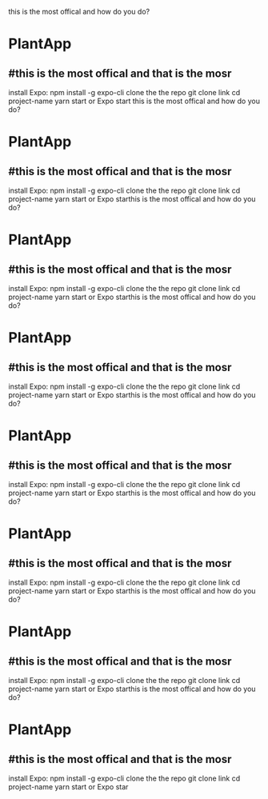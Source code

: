 this is the most offical and how do you do?
# PlantApp
#this is the most offical and that is the mosr 
-------------------------------------------------------------------------------------------------------------------------------

install Expo:
  npm install -g expo-cli
clone the the repo
  git clone link
cd project-name
yarn start or Expo start
this is the most offical and how do you do?
# PlantApp
#this is the most offical and that is the mosr 
-------------------------------------------------------------------------------------------------------------------------------

install Expo:
  npm install -g expo-cli
clone the the repo
  git clone link
cd project-name
yarn start or Expo starthis is the most offical and how do you do?
# PlantApp
#this is the most offical and that is the mosr 
-------------------------------------------------------------------------------------------------------------------------------

install Expo:
  npm install -g expo-cli
clone the the repo
  git clone link
cd project-name
yarn start or Expo starthis is the most offical and how do you do?
# PlantApp
#this is the most offical and that is the mosr 
-------------------------------------------------------------------------------------------------------------------------------

install Expo:
  npm install -g expo-cli
clone the the repo
  git clone link
cd project-name
yarn start or Expo starthis is the most offical and how do you do?
# PlantApp
#this is the most offical and that is the mosr 
-------------------------------------------------------------------------------------------------------------------------------

install Expo:
  npm install -g expo-cli
clone the the repo
  git clone link
cd project-name
yarn start or Expo starthis is the most offical and how do you do?
# PlantApp
#this is the most offical and that is the mosr 
-------------------------------------------------------------------------------------------------------------------------------

install Expo:
  npm install -g expo-cli
clone the the repo
  git clone link
cd project-name
yarn start or Expo starthis is the most offical and how do you do?
# PlantApp
#this is the most offical and that is the mosr 
-------------------------------------------------------------------------------------------------------------------------------

install Expo:
  npm install -g expo-cli
clone the the repo
  git clone link
cd project-name
yarn start or Expo starthis is the most offical and how do you do?
# PlantApp
#this is the most offical and that is the mosr 
-------------------------------------------------------------------------------------------------------------------------------

install Expo:
  npm install -g expo-cli
clone the the repo
  git clone link
cd project-name
yarn start or Expo star
